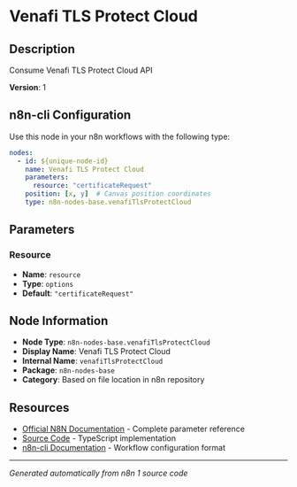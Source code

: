 # Venafi TLS Protect Cloud

## Description

Consume Venafi TLS Protect Cloud API

**Version**: 1

## n8n-cli Configuration

Use this node in your n8n workflows with the following type:

```yaml
nodes:
  - id: ${unique-node-id}
    name: Venafi TLS Protect Cloud
    parameters:
      resource: "certificateRequest"
    position: [x, y]  # Canvas position coordinates
    type: n8n-nodes-base.venafiTlsProtectCloud
```

## Parameters

### Resource

- **Name**: `resource`
- **Type**: `options`
- **Default**: `"certificateRequest"`


## Node Information

- **Node Type**: `n8n-nodes-base.venafiTlsProtectCloud`
- **Display Name**: Venafi TLS Protect Cloud
- **Internal Name**: `venafiTlsProtectCloud`
- **Package**: `n8n-nodes-base`
- **Category**: Based on file location in n8n repository

## Resources

- [Official N8N Documentation](https://docs.n8n.io/integrations/builtin/app-nodes/n8n-nodes-base.venafitlsprotectcloud/) - Complete parameter reference
- [Source Code](https://github.com/n8n-io/n8n/blob/master/packages/nodes-base/nodes/Venafi/ProtectCloud/VenafiTlsProtectCloud.node.ts) - TypeScript implementation
- [n8n-cli Documentation](https://github.com/edenreich/n8n-cli) - Workflow configuration format

---
*Generated automatically from n8n 1 source code*
